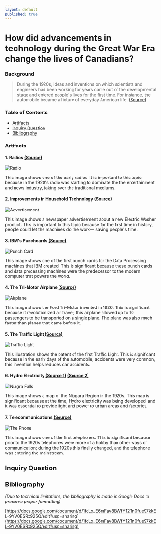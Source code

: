 ```yaml
---
layout: default
published: true
---
```

# How did advancements in technology during the Great War Era change the lives of Canadians?

### Background

> During the 1920s, ideas and inventions on which scientists and engineers had been working for years came out of the developmental stage and entered people's lives for the first time. For instance, the automobile became a fixture of everyday American life. [(Source)](https://www.encyclopedia.com/social-sciences/culture-magazines/1920s-science-and-technology-overview)

### Table of Contents
 - [Artifacts](#artifacts)
 - [Inquiry Question](#paragraph)
 - [Bibliography](#bibliography)

### Artifacts<a name="artifacts"/>

#### 1. Radios [(Source)](https://inktank.fi/disruptive-decades-technologies-that-revolutionized-the-1920s)

![Radio](https://inktank.fi/wp-content/uploads/2016/02/Radio-broadcast-in-the-1920s.jpg)

This image shows one of the early radios. It is important to this topic because in the 1920's radio was starting to dominate the the entertainment and news industry, taking over the traditional mediums.

#### 2. Improvements in Household Technology [(Source)](https://caperpics.wordpress.com/tag/capers/)

![Advertisement](https://caperpics.files.wordpress.com/2011/03/sears_wash-scaled600.jpg?w=486&h=656)

This image shows a newspaper advertisement about a new Electric Washer product. This is important to this topic because for the first time in history, people could let the machines do the work— saving people's time.


#### 3. IBM's Punchcards [(Source)](https://www.wired.com/2012/11/the-decades-that-invented-the-future-part-3-1921-1930/)

![Punch Card](https://www.wired.com/wp-content/uploads/images_blogs/gadgetlab/2012/11/punched_card-660x290.jpg)

This image shows one of the first punch cards for the Data Processing machines that IBM created. This is significant because these punch cards and data processing machines were the predecessor to the modern computer that powers the world.

#### 4. The Tri-Motor Airplane [(Source)](https://www.wired.com/2012/11/the-decades-that-invented-the-future-part-3-1921-1930/)

![Airplane](https://www.wired.com/wp-content/uploads/images_blogs/gadgetlab/2012/11/ford_trimotor.jpg)

This image shows the Ford Tri-Motor invented in 1926. This is significant because it revolutionized air travel; this airplane allowed up to 10 passengers to be transported on a single plane. The plane was also much faster than planes that came before it.

#### 5. The Traffic Light [(Source)](https://www.wired.com/2012/11/the-decades-that-invented-the-future-part-3-1921-1930/)

![Traffic Light](https://www.wired.com/wp-content/uploads/images_blogs/gadgetlab/2012/11/traffic-light-patent.jpg)

This illustration shows the patent of the first Traffic Light. This is significant because in the early days of the automobile, accidents were very common, this invention helps reduces car accidents. 

#### 6. Hydro Electricity [(Source 1)](https://www.oldmapsonline.org/map/usgs/5930887/) [(Source 2)](https://www.thecanadianencyclopedia.ca/en/article/technology)

![Niagra Falls](https://ngmdb.usgs.gov/img4/ht_icons/overlay/NY/NY_Niagara%20Falls_462633_1901_62500_geo.jpg)

This image shows a map of the Niagara Region in the 1920s. This map is significant because at the time, Hydro electricity was being developed, and it was essential to provide light and power to urban areas and factories.

#### 7. Telecommunications [(Source)](https://www.techwalla.com/articles/telephones-in-the-1920s)

![The Phone](https://img.techwallacdn.com/630x/cppd/14/154/fotolia_3740529_XS.jpg?type=webp)

This image shows one of the first telephones. This is significant because prior to the 1920s telephones were more of a hobby than other ways of communication; during the 1920s this finally changed, and the telephone was entering the mainstream.

## Inquiry Question<a name="paragraph" />

## Bibliography<a name="bibliography" />

*(Due to technical limitations, the bibliography is made in Google Docs to preserve proper formatting)*

[https://docs.google.com/document/d/1fqLx_E6mFav8BWfY12Tn0fue97kkEL-9YV0ESRx925Q/edit?usp=sharing](https://docs.google.com/document/d/1fqLx_E6mFav8BWfY12Tn0fue97kkEL-9YV0ESRx925Q/edit?usp=sharing)
